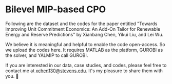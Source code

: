 # Bilevel MIP-based CPO

Following are the dataset and the codes for the paper entitled "Towards Improving Unit Commitment Economics: An Add-On Tailor for Renewable Energy and Reserve Predictions" by Xianbang Chen, Yikui Liu, and Lei Wu.

We believe it is meaningful and helpful to enable the code open-access. So we upload the codes here. It requires MATLAB as the platform, GUROBI as the solver, and YALMIP to call GUROBI.

If you are interested in our data, case studies, and codes, please feel free to contact me at xchen130@stevens.edu. It's my pleasure to share them with you. 🤨
